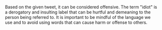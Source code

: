 Based on the given tweet, it can be considered offensive. The term "idiot" is a derogatory and insulting label that can be hurtful and demeaning to the person being referred to. It is important to be mindful of the language we use and to avoid using words that can cause harm or offense to others.